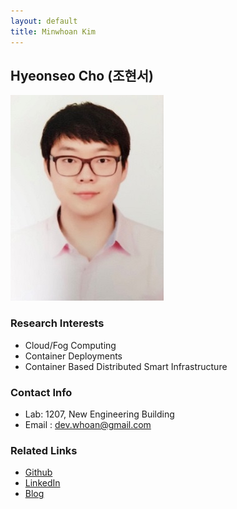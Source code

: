 ```yaml
---
layout: default
title: Minwhoan Kim
---
```


## Hyeonseo Cho (조현서)
![MinwhoanKim](../assets/img/profile_mwhkim.png)

### Research Interests 
* Cloud/Fog Computing
* Container Deployments
* Container Based Distributed Smart Infrastructure

### Contact Info
* Lab: 1207, New Engineering Building
* Email : dev.whoan@gmail.com 

### Related Links
* [Github](https://github.com/dev-whoan)
* [LinkedIn](https://www.linkedin.com/in/eugene-minwhoan-kim-23b355213/)
* [Blog](https://dev-whoan.xyz)
